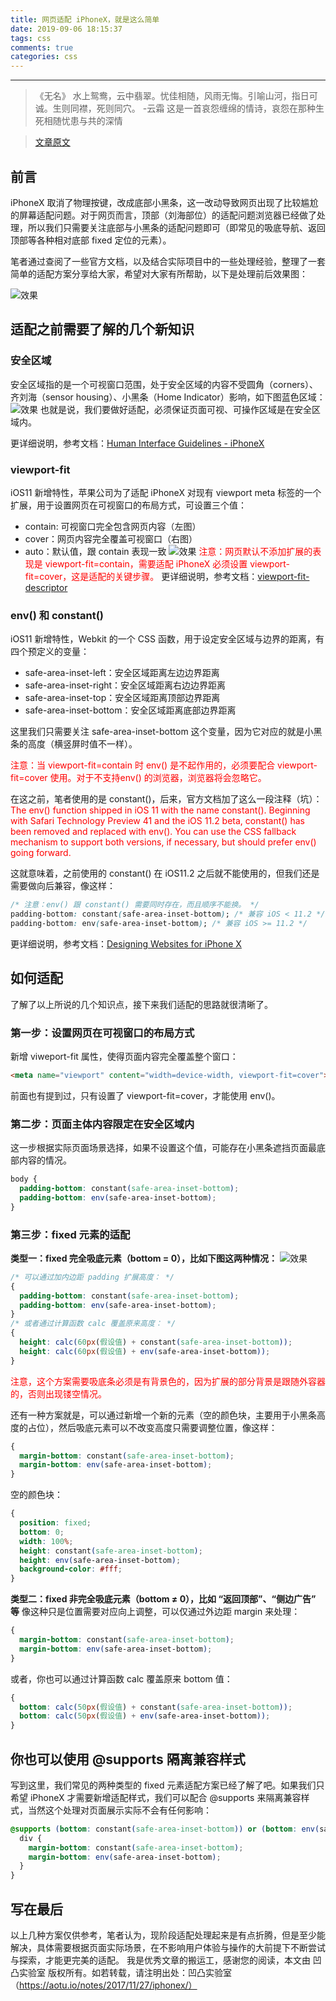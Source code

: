 ```yaml
---
title: 网页适配 iPhoneX，就是这么简单
date: 2019-09-06 18:15:37
tags: css
comments: true
categories: css
---
```

******************
>《无名》
水上鸳鸯，云中翡翠。忧佳相随，风雨无悔。引喻山河，指日可诚。生则同襟，死则同穴。  -云霜 
这是一首哀怨缠绵的情诗，哀怨在那种生死相随忧患与共的深情

> [文章原文](https://aotu.io/notes/2017/11/27/iphonex/index.html)

## 前言
iPhoneX 取消了物理按键，改成底部小黑条，这一改动导致网页出现了比较尴尬的屏幕适配问题。对于网页而言，顶部（刘海部位）的适配问题浏览器已经做了处理，所以我们只需要关注底部与小黑条的适配问题即可（即常见的吸底导航、返回顶部等各种相对底部 fixed 定位的元素）。

笔者通过查阅了一些官方文档，以及结合实际项目中的一些处理经验，整理了一套简单的适配方案分享给大家，希望对大家有所帮助，以下是处理前后效果图：

![效果](https://raw.githubusercontent.com/zhy9527/blog/master/source/_posts/img/iphonex_3.png)

## 适配之前需要了解的几个新知识

### 安全区域
安全区域指的是一个可视窗口范围，处于安全区域的内容不受圆角（corners）、齐刘海（sensor housing）、小黑条（Home Indicator）影响，如下图蓝色区域：
![效果](https://raw.githubusercontent.com/zhy9527/blog/master/source/_posts/img/iphonex_4.png)
也就是说，我们要做好适配，必须保证页面可视、可操作区域是在安全区域内。

更详细说明，参考文档：[Human Interface Guidelines - iPhoneX](https://developer.apple.com/design/human-interface-guidelines/ios/visual-design/adaptivity-and-layout/)

### viewport-fit
iOS11 新增特性，苹果公司为了适配 iPhoneX 对现有 viewport meta 标签的一个扩展，用于设置网页在可视窗口的布局方式，可设置三个值：
* contain: 可视窗口完全包含网页内容（左图）
* cover：网页内容完全覆盖可视窗口（右图）
* auto：默认值，跟 contain 表现一致
![效果](https://raw.githubusercontent.com/zhy9527/blog/master/source/_posts/img/iphonex_1.png)
<font color="#f00">注意：网页默认不添加扩展的表现是 viewport-fit=contain，需要适配 iPhoneX 必须设置 viewport-fit=cover，这是适配的关键步骤。</font>
更详细说明，参考文档：[viewport-fit-descriptor](https://www.w3.org/TR/css-round-display-1/#viewport-fit-descriptor)

### env() 和 constant()

iOS11 新增特性，Webkit 的一个 CSS 函数，用于设定安全区域与边界的距离，有四个预定义的变量：

* safe-area-inset-left：安全区域距离左边边界距离
* safe-area-inset-right：安全区域距离右边边界距离
* safe-area-inset-top：安全区域距离顶部边界距离
* safe-area-inset-bottom：安全区域距离底部边界距离

这里我们只需要关注 safe-area-inset-bottom 这个变量，因为它对应的就是小黑条的高度（横竖屏时值不一样）。

<font color="#f00">注意：当 viewport-fit=contain 时 env() 是不起作用的，必须要配合 viewport-fit=cover 使用。对于不支持env() 的浏览器，浏览器将会忽略它。</font>

在这之前，笔者使用的是 constant()，后来，官方文档加了这么一段注释（坑）：
<font color="#f00">The env() function shipped in iOS 11 with the name constant(). Beginning with Safari Technology Preview 41 and the iOS 11.2 beta, constant() has been removed and replaced with env(). You can use the CSS fallback mechanism to support both versions, if necessary, but should prefer env() going forward.</font>

这就意味着，之前使用的 constant() 在 iOS11.2 之后就不能使用的，但我们还是需要做向后兼容，像这样：
``` css
/* 注意：env() 跟 constant() 需要同时存在，而且顺序不能换。 */
padding-bottom: constant(safe-area-inset-bottom); /* 兼容 iOS < 11.2 */
padding-bottom: env(safe-area-inset-bottom); /* 兼容 iOS >= 11.2 */
```
更详细说明，参考文档：[Designing Websites for iPhone X](https://webkit.org/blog/7929/designing-websites-for-iphone-x/?hmsr=funteas.com&utm_medium=funteas.com&utm_source=funteas.com)

## 如何适配
了解了以上所说的几个知识点，接下来我们适配的思路就很清晰了。

### 第一步：设置网页在可视窗口的布局方式
新增 viweport-fit 属性，使得页面内容完全覆盖整个窗口：
``` html
<meta name="viewport" content="width=device-width, viewport-fit=cover">
```
前面也有提到过，只有设置了 viewport-fit=cover，才能使用 env()。
### 第二步：页面主体内容限定在安全区域内
这一步根据实际页面场景选择，如果不设置这个值，可能存在小黑条遮挡页面最底部内容的情况。
``` css
body {
  padding-bottom: constant(safe-area-inset-bottom);
  padding-bottom: env(safe-area-inset-bottom);
}
```
### 第三步：fixed 元素的适配
**类型一：fixed 完全吸底元素（bottom = 0），比如下图这两种情况：**
![效果](https://raw.githubusercontent.com/zhy9527/blog/master/source/_posts/img/iphonex_2.png)
``` css
/* 可以通过加内边距 padding 扩展高度： */
{
  padding-bottom: constant(safe-area-inset-bottom);
  padding-bottom: env(safe-area-inset-bottom);
}
/* 或者通过计算函数 calc 覆盖原来高度： */
{
  height: calc(60px(假设值) + constant(safe-area-inset-bottom));
  height: calc(60px(假设值) + env(safe-area-inset-bottom));
}
```
<font color="#f00">注意，这个方案需要吸底条必须是有背景色的，因为扩展的部分背景是跟随外容器的，否则出现镂空情况。</font>

还有一种方案就是，可以通过新增一个新的元素（空的颜色块，主要用于小黑条高度的占位），然后吸底元素可以不改变高度只需要调整位置，像这样：
``` css
{
  margin-bottom: constant(safe-area-inset-bottom);
  margin-bottom: env(safe-area-inset-bottom);
}
```
空的颜色块：
``` css
{
  position: fixed;
  bottom: 0;
  width: 100%;
  height: constant(safe-area-inset-bottom);
  height: env(safe-area-inset-bottom);
  background-color: #fff;
}
```

**类型二：fixed 非完全吸底元素（bottom ≠ 0），比如 “返回顶部”、“侧边广告” 等**
像这种只是位置需要对应向上调整，可以仅通过外边距 margin 来处理：
``` css
{
  margin-bottom: constant(safe-area-inset-bottom);
  margin-bottom: env(safe-area-inset-bottom);
}
```
或者，你也可以通过计算函数 calc 覆盖原来 bottom 值：
``` css
{
  bottom: calc(50px(假设值) + constant(safe-area-inset-bottom));
  bottom: calc(50px(假设值) + env(safe-area-inset-bottom));
}
```
## 你也可以使用 @supports 隔离兼容样式
写到这里，我们常见的两种类型的 fixed 元素适配方案已经了解了吧。如果我们只希望 iPhoneX 才需要新增适配样式，我们可以配合 @supports 来隔离兼容样式，当然这个处理对页面展示实际不会有任何影响：

``` css
@supports (bottom: constant(safe-area-inset-bottom)) or (bottom: env(safe-area-inset-bottom)) {
  div {
    margin-bottom: constant(safe-area-inset-bottom);
    margin-bottom: env(safe-area-inset-bottom);
  }
}
```
## 写在最后
以上几种方案仅供参考，笔者认为，现阶段适配处理起来是有点折腾，但是至少能解决，具体需要根据页面实际场景，在不影响用户体验与操作的大前提下不断尝试与探索，才能更完美的适配。
我是优秀文章的搬运工，感谢您的阅读，本文由 凹凸实验室 版权所有。如若转载，请注明出处：凹凸实验室（https://aotu.io/notes/2017/11/27/iphonex/）
